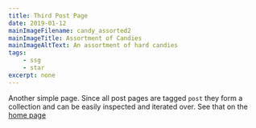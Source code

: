```yaml
---
title: Third Post Page
date: 2019-01-12
mainImageFilename: candy_assorted2
mainImageTitle: Assortment of Candies
mainImageAltText: An assortment of hard candies
tags:
    - ssg
    - star
excerpt: none
---
```


Another simple page. Since all post pages are tagged `post` they form a collection and can be easily inspected and iterated over. See that on the [home page](/)
